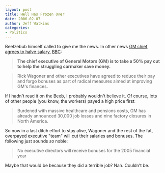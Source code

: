 ```yaml
---
layout: post
title: Hell Has Frozen Over
date: 2006-02-07
author: Jeff Watkins
categories:
- Politics
---
```


Beelzebub himself called to give me the news. In other news [GM chief agrees to halve salary](http://news.bbc.co.uk/2/hi/business/4689798.stm), [BBC](http://news.bbc.co.uk):

>**The chief executive of General Motors (GM) is to take a 50% pay cut to help the struggling carmaker save money.**

>Rick Wagoner and other executives have agreed to reduce their pay and forgo bonuses as part of radical measures aimed at improving GM's finances.

If I hadn't read it on the Beeb, I probably wouldn't believe it. Of course, lots of other people (you know, the workers) payed a high price first:

>Burdened with massive healthcare and pensions costs, GM has already announced 30,000 job losses and nine factory closures in North America.

So now in a last ditch effort to stay alive, Wagoner and the rest of the fat, overpayed executive "team" will cut their salaries and bonuses. The following just sounds *so* noble:

>No executive directors will receive bonuses for the 2005 financial year

Maybe that would be because they did a terrible job? Nah. Couldn't be.
